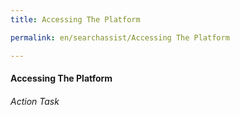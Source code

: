 ```yaml
---
title: Accessing The Platform

permalink: en/searchassist/Accessing The Platform

---
```

#### Accessing The Platform
###### Action Task
